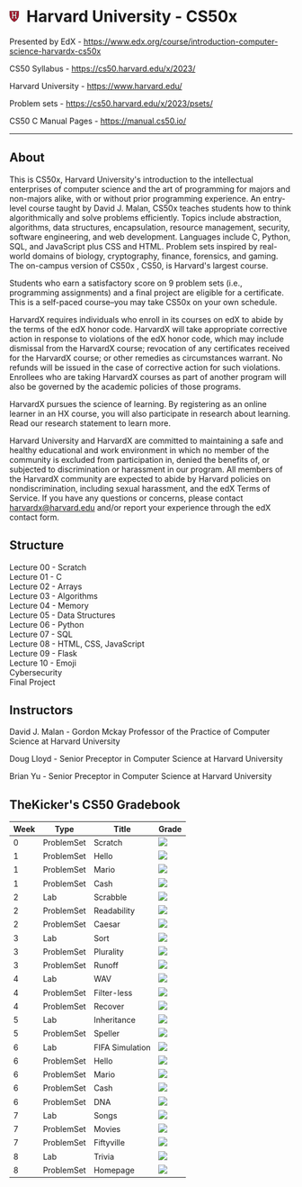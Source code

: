 # <img src="Harvard.png" height=20>&nbsp; Harvard University - CS50x

Presented by EdX - https://www.edx.org/course/introduction-computer-science-harvardx-cs50x

CS50 Syllabus - https://cs50.harvard.edu/x/2023/

Harvard University - https://www.harvard.edu/

Problem sets - https://cs50.harvard.edu/x/2023/psets/

CS50 C Manual Pages -  https://manual.cs50.io/

<hr>

## About 

This is CS50x, Harvard University's introduction to the intellectual enterprises of computer science and the art of programming for majors and non-majors alike, with or without prior programming experience. An entry-level course taught by David J. Malan, CS50x teaches students how to think algorithmically and solve problems efficiently. Topics include abstraction, algorithms, data structures, encapsulation, resource management, security, software engineering, and web development. Languages include C, Python, SQL, and JavaScript plus CSS and HTML. Problem sets inspired by real-world domains of biology, cryptography, finance, forensics, and gaming. The on-campus version of CS50x , CS50, is Harvard's largest course.

Students who earn a satisfactory score on 9 problem sets (i.e., programming assignments) and a final project are eligible for a certificate. This is a self-paced course–you may take CS50x on your own schedule.

HarvardX requires individuals who enroll in its courses on edX to abide by the terms of the edX honor code. HarvardX will take appropriate corrective action in response to violations of the edX honor code, which may include dismissal from the HarvardX course; revocation of any certificates received for the HarvardX course; or other remedies as circumstances warrant. No refunds will be issued in the case of corrective action for such violations. Enrollees who are taking HarvardX courses as part of another program will also be governed by the academic policies of those programs.

HarvardX pursues the science of learning. By registering as an online learner in an HX course, you will also participate in research about learning. Read our research statement to learn more.

Harvard University and HarvardX are committed to maintaining a safe and healthy educational and work environment in which no member of the community is excluded from participation in, denied the benefits of, or subjected to discrimination or harassment in our program. All members of the HarvardX community are expected to abide by Harvard policies on nondiscrimination, including sexual harassment, and the edX Terms of Service. If you have any questions or concerns, please contact harvardx@harvard.edu and/or report your experience through the edX contact form.

## Structure
Lecture 00 - Scratch <br>
Lecture 01 - C <br>
Lecture 02 - Arrays <br>
Lecture 03 - Algorithms <br>
Lecture 04 - Memory <br>
Lecture 05 - Data Structures <br>
Lecture 06 - Python <br>
Lecture 07 - SQL <br>
Lecture 08 - HTML, CSS, JavaScript <br>
Lecture 09 - Flask <br>
Lecture 10 - Emoji <br>
Cybersecurity <br>
Final Project <br>

## Instructors

David J. Malan - Gordon Mckay Professor of the Practice of Computer Science at Harvard University

Doug Lloyd - Senior Preceptor in Computer Science at Harvard University

Brian Yu - Senior Preceptor in Computer Science at Harvard University

## TheKicker's CS50 Gradebook

| Week      | Type | Title | Grade|
| ----------- | ----------- | ----------- | ------------- |
| 0      | ProblemSet | Scratch    | ![](https://geps.dev/progress/100)
| 1      | ProblemSet  | Hello    | ![](https://geps.dev/progress/100)
| 1      | ProblemSet  | Mario    | ![](https://geps.dev/progress/100)
| 1      | ProblemSet  | Cash    | ![](https://geps.dev/progress/100)
| 2      | Lab  | Scrabble    | ![](https://geps.dev/progress/100)
| 2      | ProblemSet  | Readability    | ![](https://geps.dev/progress/100)
| 2      | ProblemSet  | Caesar    | ![](https://geps.dev/progress/93)
| 3      | Lab  | Sort    | ![](https://geps.dev/progress/100)
| 3      | ProblemSet  | Plurality    | ![](https://geps.dev/progress/100)
| 3      | ProblemSet  | Runoff    | ![](https://geps.dev/progress/100)
| 4      | Lab  | WAV     | ![](https://geps.dev/progress/100)
| 4      | ProblemSet  | Filter-less      | ![](https://geps.dev/progress/86)
| 4      | ProblemSet  | Recover      | ![](https://geps.dev/progress/100)
| 5      | Lab       | Inheritance | ![](https://geps.dev/progress/100)
| 5      | ProblemSet  | Speller      | ![](https://geps.dev/progress/77)
| 6      | Lab  | FIFA Simulation      | ![](https://geps.dev/progress/100)
| 6      | ProblemSet  | Hello      | ![](https://geps.dev/progress/100)
| 6      | ProblemSet  | Mario      | ![](https://geps.dev/progress/100)
| 6      | ProblemSet  | Cash      | ![](https://geps.dev/progress/100)
| 6      | ProblemSet  | DNA      | ![](https://geps.dev/progress/100)
| 7      | Lab  | Songs      | ![](https://geps.dev/progress/91)
| 7      | ProblemSet  | Movies      | ![](https://geps.dev/progress/100)
| 7      | ProblemSet  | Fiftyville      | ![](https://geps.dev/progress/100)
| 8      | Lab  | Trivia      | ![](https://geps.dev/progress/100)
| 8      | ProblemSet  | Homepage      | ![](https://geps.dev/progress/100)


